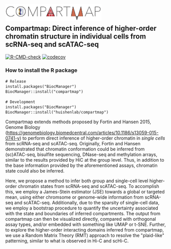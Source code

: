 <img id="compartmap_logo" src="man/figures/compartmap_logo.png" align="left" width="300"/><br />
<br />

## Compartmap: Direct inference of higher-order chromatin structure in individual cells from scRNA-seq and scATAC-seq

<!-- badges: start -->
[![R-CMD-check](https://github.com/huishenlab/compartmap/actions/workflows/R-CMD-check.yaml/badge.svg)](https://github.com/huishenlab/compartmap/actions/workflows/R-CMD-check.yaml)
[![codecov](https://codecov.io/gh/huishenlab/compartmap/graph/badge.svg?token=Tibqy2orOp)](https://codecov.io/gh/huishenlab/compartmap)
<!-- badges: end -->

### How to install the R package

```
# Release
install.packages("BiocManager")
BiocManager::install("compartmap")

# Development
install.packages("BiocManager")
BiocManager::install("huishenlab/compartmap")
```

Compartmap extends methods proposed by Fortin and Hansen 2015, Genome Biology (https://genomebiology.biomedcentral.com/articles/10.1186/s13059-015-0741-y) to perform direct inference of higher-order chromatin in _single cells_ from scRNA-seq and scATAC-seq. Originally, Fortin and Hansen demonstrated that chromatin conformation could be inferred from (sc)ATAC-seq, bisulfite sequencing, DNase-seq and methylation arrays, similar to the results provided by HiC at the group level. Thus, in addition to the base information provided by the aforementioned assays, chromatin state could also be inferred.

Here, we propose a method to infer both group and single-cell level higher-order chromatin states from scRNA-seq and scATAC-seq. To accomplish this, we employ a James-Stein estimator (JSE) towards a global or targeted mean, using either chromsome or genome-wide information from scRNA-seq and scATAC-seq. Additionally, due to the sparsity of single-cell data, we employ a bootstrap procedure to quantify the uncertainty associated with the state and boundaries of inferred compartments. The output from compartmap can then be visualized directly, compared with orthogonal assay types, and/or embedded with something like UMAP or t-SNE. Further, to explore the higher-order interacting domains inferred from compartmap, we use a Random Matrix Theory (RMT) approach to resolve the "plaid-like" patterning, similar to what is observed in Hi-C and scHi-C.
